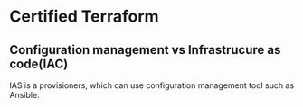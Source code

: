 # Certified Terraform

## Configuration management vs Infrastrucure as code(IAC)

IAS is a provisioners, which can use configuration management tool such as Ansible.


